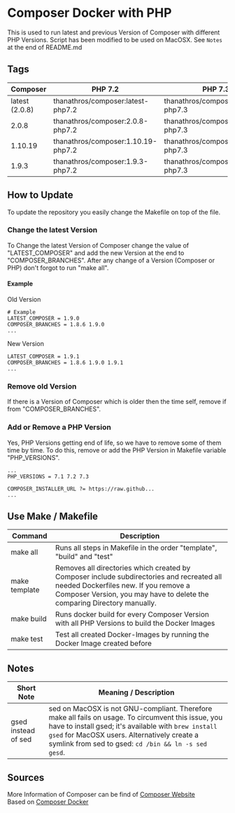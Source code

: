 # Composer Docker with PHP

This is used to run latest and previous Version of Composer with different PHP Versions.
Script has been modified to be used on MacOSX. See `Notes` at the end of README.md

## Tags

| Composer | PHP 7.2 | PHP 7.3 | PHP 7.4 |
|----------|------------------------|------------------------|------------------------|
| latest (2.0.8) | thanathros/composer:latest-php7.2 | thanathros/composer:latest-php7.3 | thanathros/composer:latest-php7.4 |
| 2.0.8 | thanathros/composer:2.0.8-php7.2 | thanathros/composer:2.0.8-php7.3 | thanathros/composer:2.0.8-php7.4 |
| 1.10.19 | thanathros/composer:1.10.19-php7.2 | thanathros/composer:1.10.19-php7.3 | thanathros/composer:1.10.19-php7.4 |
| 1.9.3 | thanathros/composer:1.9.3-php7.2 | thanathros/composer:1.9.3-php7.3 | thanathros/composer:1.9.3-php7.4 |

## How to Update

To update the repository you easily change the Makefile on top of the file.

### Change the latest Version

To Change the latest Version of Composer change the value of "LATEST_COMPOSER" and add the new Version
at the end to "COMPOSER_BRANCHES". After any change of a Version (Composer or PHP) don't forgot to
run "make all".

#### Example

Old Version
```
# Example
LATEST_COMPOSER = 1.9.0
COMPOSER_BRANCHES = 1.8.6 1.9.0
...
```
New Version
```
LATEST_COMPOSER = 1.9.1
COMPOSER_BRANCHES = 1.8.6 1.9.0 1.9.1
...
```

### Remove old Version

If there is a Version of Composer which is older then the time self, remove if from "COMPOSER_BRANCHES".

### Add or Remove a PHP Version

Yes, PHP Versions getting end of life, so we have to remove some of them time by time. To do this, remove or add the PHP Version
in Makefile variable "PHP_VERSIONS". 

```
...
PHP_VERSIONS = 7.1 7.2 7.3

COMPOSER_INSTALLER_URL ?= https://raw.github...
...
```

## Use Make / Makefile

| Command | Description |
|---------------|----------------------------------------------------------------------------------------------------------------------------------------------------------------------------------------------------------------|
| make all | Runs all steps in Makefile in the order "template", "build" and "test" |
| make template | Removes all directories which created by Composer include subdirectories and recreated all needed Dockerfiles new. If you remove a Composer Version, you may have to delete the comparing Directory manually.  |
| make build | Runs docker build for every Composer Version with all PHP Versions to build the Docker Images |
| make test | Test all created Docker-Images by running the Docker Image created before |

## Notes
| Short Note | Meaning / Description |  
|------------|-----------------------|
| gsed instead of sed | sed on MacOSX is not GNU-compliant. Therefore make all fails on usage. To circumvent this issue, you have to install gsed; it's available with `brew install gsed` for MacOSX users. Alternatively create a symlink from sed to gsed: `cd /bin && ln -s sed gesd`. |  

## Sources

More Information of Composer can be find of [Composer Website](https://getcomposer.org)  
Based on [Composer Docker](https://github.com/composer/docker)
